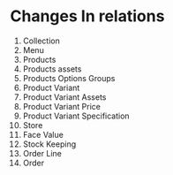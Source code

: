 # Changes In relations

1. Collection
2. Menu
3. Products
4. Products assets
5. Products Options Groups
6. Product Variant
7. Product Variant Assets
8. Product Variant Price 
9. Product Variant Specification
10. Store
11. Face Value
12. Stock Keeping
13. Order Line
14. Order
